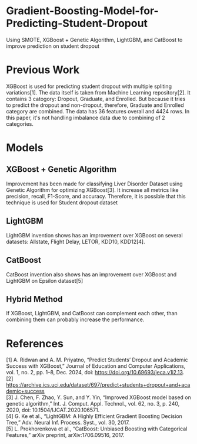 # Gradient-Boosting-Model-for-Predicting-Student-Dropout
Using SMOTE, XGBoost + Genetic Algorithm, LightGBM, and CatBoost to improve prediction on student dropout
# Previous Work
XGBoost is used for predicting student dropout with multiple spliting variations[1]. The data itself is taken from Machine Learning repository[2]. It contains 3 catogory: Dropout, Graduate, and Enrolled. But because it tries to predict the dropout and non-dropout, therefore, Graduate and Enrolled category are combined. The data has 36 features overall and 4424 rows. In this paper, it's not handling imbalance data due to combining of 2 categories.
# Models
## XGBoost + Genetic Algorithm
Improvement has been made for classifying Liver Disorder Dataset using Genetic Algorithm for optimizing XGBoost[3]. It increase all metrics like precision, recall, F1-Score, and accuracy. Therefore, it is possible that this technique is used for Student dropout dataset
## LightGBM
LightGBM invention shows has an improvement over XGBoost on several datasets: Allstate, Flight Delay, LETOR, KDD10, KDD12[4].
## CatBoost
CatBoost invention also shows has an improvement over XGBoost and LightGBM on Epsilon dataset[5]
## Hybrid Method
If XGBoost, LightGBM, and CatBoost can complement each other, than combining them can probably increase the performance.
# References
[1] A. Ridwan and A. M. Priyatno, “Predict Students’ Dropout and Academic Success with XGBoost,” Journal of Education and Computer Applications, vol. 1, no. 2, pp. 1–8, Dec. 2024, doi: https://doi.org/10.69693/jeca.v1i2.13. \
[2] https://archive.ics.uci.edu/dataset/697/predict+students+dropout+and+academic+success \
[3] J. Chen, F. Zhao, Y. Sun, and Y. Yin, “Improved XGBoost model based on genetic algorithm,” Int. J. Comput. Appl. Technol., vol. 62, no. 3, p. 240, 2020, doi: 10.1504/IJCAT.2020.106571. \
[4] G. Ke et al., “LightGBM: A Highly Efficient Gradient Boosting Decision Tree,” Adv. Neural Inf. Process. Syst., vol. 30, 2017. \
[5] L. Prokhorenkova et al., “CatBoost: Unbiased Boosting with Categorical Features,” arXiv preprint, arXiv:1706.09516, 2017.
